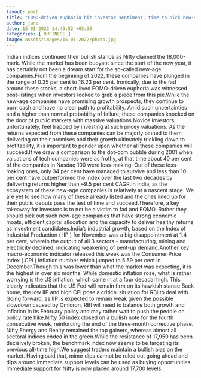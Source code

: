 ```yaml
---
layout: post
title: "FOMO-driven euphoria hit investor sentiment; time to pick new-age players with strong basics"
author: jane 
date: 15-01-2022 14:45:52 +05:30 
categories: [ BUSINESS ] 
image: assets/images/15-01-2022/photo.jpg
---
```

Indian indices continued their bullish stance as Nifty claimed the 18,000-mark. While the market has been buoyant since the start of the new year, it has certainly not been a dream start for the so-called new-age companies.From the beginning of 2022, these companies have plunged in the range of 0.35 per cent to 16.23 per cent. Ironically, due to the fad around these stocks, a short-lived FOMO-driven euphoria was witnessed post-listings when investors looked to grab a piece from this pie.While the new-age companies have promising growth prospects, they continue to burn cash and have no clear path to profitability. Amid such uncertainties and a higher than normal probability of failure, these companies knocked on the door of public markets with massive valuations.Novice investors, unfortunately, feel trapped by investing at such pricey valuations. As the returns expected from these companies can be majorly pinned to them delivering on their promises and their growth ultimately trickling down to profitability, it is important to ponder upon whether all these companies will succeed.If we draw a comparison to the dot-com bubble during 2001 when valuations of tech companies were as frothy, at that time about 40 per cent of the companies in Nasdaq 100 were loss-making. Out of these loss-making ones, only 34 per cent have managed to survive and less than 10 per cent have outperformed the index over the last two decades by delivering returns higher than ~9.5 per cent CAGR.In India, as the ecosystem of these new-age companies is relatively at a nascent stage. We are yet to see how many of these already listed and the ones lined up for their public debuts pass the test of time and succeed.Therefore, a key takeaway for investors is to not be a victim to fad and FOMO. Rather they should pick out such new-age companies that have strong economic moats, efficient capital allocation and the capacity to deliver healthy returns as investment candidates.India’s industrial growth, based on the Index of Industrial Production ( IIP ) for November was a big disappointment at 1.4 per cent, wherein the output of all 3 sectors - manufacturing, mining and electricity declined, indicating weakening of pent-up demand.Another key macro-economic indicator released this week was the Consumer Price Index ( CPI ) inflation number which jumped to 5.59 per cent in December.Though this was lower than what the market was expecting, it is the highest in over six months. While domestic inflation rose, what is rather worrying is the US inflation, which came in at a four decadal high. This clearly indicates that the US Fed will remain firm on its hawkish stance.Back home, the low IIP and high CPI pose a critical situation for RBI to deal with. Going forward, as IIP is expected to remain weak given the possible slowdown caused by Omicron, RBI will need to balance both growth and inflation in its February policy and may rather wait to push the peddle on policy rate hike.Nifty 50 index closed on a bullish note for the fourth consecutive week, reinforcing the end of the three-month corrective phase. Nifty Energy and Realty remained the top gainers, whereas almost all sectoral indices ended in the green.While the resistance of 17,950 has been decisively broken, the benchmark index now seems to be targeting its previous all-time high.We suggest traders maintain a bullish bias on the market. Having said that, minor dips cannot be ruled out going ahead and dips around immediate support levels can be used as buying opportunities. Immediate support for Nifty is now placed around 17,700 levels.